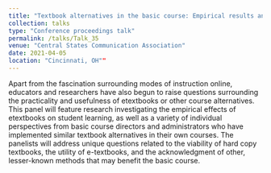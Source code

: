 ```yaml
---
title: "Textbook alternatives in the basic course: Empirical results and personal reflections"
collection: talks
type: "Conference proceedings talk"
permalink: /talks/Talk_35
venue: "Central States Communication Association"
date: 2021-04-05
location: "Cincinnati, OH""
---
```


Apart from the fascination surrounding modes of instruction online, educators and researchers
have also begun to raise questions surrounding the practicality and usefulness of etextbooks or
other course alternatives. This panel will feature research investigating the empirical effects of
etextbooks on student learning, as well as a variety of individual perspectives from basic course
directors and administrators who have implemented similar textbook alternatives in their own
courses. The panelists will address unique questions related to the viability of hard copy
textbooks, the utility of e-textbooks, and the acknowledgment of other, lesser-known methods
that may benefit the basic course.